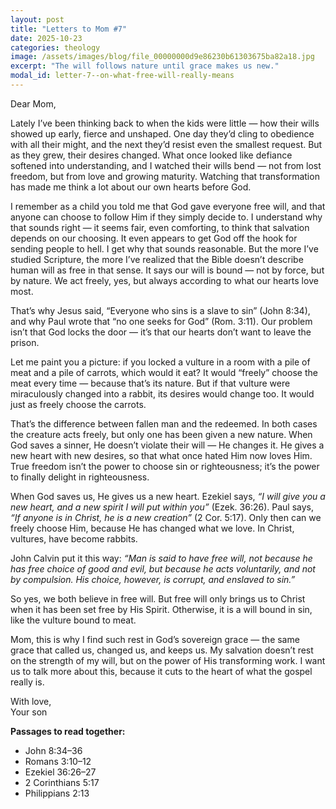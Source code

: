 ```yaml
---
layout: post
title: "Letters to Mom #7"
date: 2025-10-23
categories: theology
image: /assets/images/blog/file_00000000d9e86230b61303675ba82a18.jpg
excerpt: "The will follows nature until grace makes us new."
modal_id: letter-7--on-what-free-will-really-means
---
```

Dear Mom,

Lately I’ve been thinking back to when the kids were little — how their wills showed up early, fierce and unshaped. One day they’d cling to obedience with all their might, and the next they’d resist even the smallest request. But as they grew, their desires changed. What once looked like defiance softened into understanding, and I watched their wills bend — not from lost freedom, but from love and growing maturity. Watching that transformation has made me think a lot about our own hearts before God.

I remember as a child you told me that God gave everyone free will, and that anyone can choose to follow Him if they simply decide to. I understand why that sounds right — it seems fair, even comforting, to think that salvation depends on our choosing. It even appears to get God off the hook for sending people to hell. I get why that sounds reasonable. But the more I’ve studied Scripture, the more I’ve realized that the Bible doesn’t describe human will as free in that sense. It says our will is bound — not by force, but by nature. We act freely, yes, but always according to what our hearts love most.

That’s why Jesus said, “Everyone who sins is a slave to sin” (John 8:34), and why Paul wrote that “no one seeks for God” (Rom. 3:11). Our problem isn’t that God locks the door — it’s that our hearts don’t want to leave the prison.

Let me paint you a picture: if you locked a vulture in a room with a pile of meat and a pile of carrots, which would it eat? It would “freely” choose the meat every time — because that’s its nature. But if that vulture were miraculously changed into a rabbit, its desires would change too. It would just as freely choose the carrots.

That’s the difference between fallen man and the redeemed. In both cases the creature acts freely, but only one has been given a new nature. When God saves a sinner, He doesn’t violate their will — He changes it. He gives a new heart with new desires, so that what once hated Him now loves Him. True freedom isn’t the power to choose sin or righteousness; it’s the power to finally delight in righteousness.

When God saves us, He gives us a new heart. Ezekiel says, *“I will give you a new heart, and a new spirit I will put within you”* (Ezek. 36:26). Paul says, *“If anyone is in Christ, he is a new creation”* (2 Cor. 5:17). Only then can we freely choose Him, because He has changed what we love. In Christ, vultures, have become rabbits.

John Calvin put it this way: *“Man is said to have free will, not because he has free choice of good and evil, but because he acts voluntarily, and not by compulsion. His choice, however, is corrupt, and enslaved to sin.”*

So yes, we both believe in free will. But free will only brings us to Christ when it has been set free by His Spirit. Otherwise, it is a will bound in sin, like the vulture bound to meat.

Mom, this is why I find such rest in God’s sovereign grace — the same grace that called us, changed us, and keeps us. My salvation doesn’t rest on the strength of my will, but on the power of His transforming work. I want us to talk more about this, because it cuts to the heart of what the gospel really is.

With love,  
Your son

**Passages to read together:**  
- John 8:34–36  
- Romans 3:10–12  
- Ezekiel 36:26–27  
- 2 Corinthians 5:17  
- Philippians 2:13

